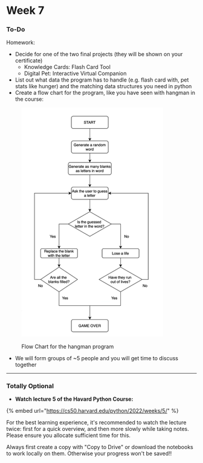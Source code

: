# Week 7

### To-Do

Homework:

* Decide for one of the two final projects (they will be shown on your certificate)
  * Knowledge Cards: Flash Card Tool
  * Digital Pet: Interactive Virtual Companion
* List out what data the program has to handle (e.g. flash card with, pet stats like hunger) and the matching data structures you need in python
* Create a flow chart for the program, like you have seen with hangman in the course:

<figure><img src="../../.gitbook/assets/Solution+-+Hangman+Flowchart+1(1) (1).png" alt="Hangman Flow Chart" width="375"><figcaption><p>Flow Chart for the hangman program</p></figcaption></figure>

* We will form groups of \~5 people and you will get time to discuss together

***

### Totally Optional

* **Watch lecture 5 of the Havard Python Course:**

{% embed url="https://cs50.harvard.edu/python/2022/weeks/5/" %}

For the best learning experience, it's recommended to watch the lecture twice: first for a quick overview, and then more slowly while taking notes. Please ensure you allocate sufficient time for this.

Always first create a copy with "Copy to Drive" or download the notebooks to work locally on them. Otherwise your progress won't be saved!!


